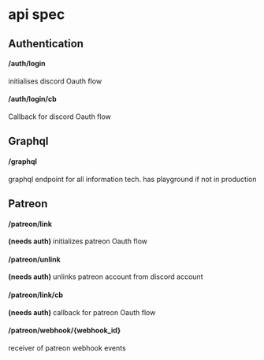 # api spec

## Authentication

#### /auth/login
initialises discord Oauth flow

#### /auth/login/cb
Callback for discord Oauth flow

## Graphql

#### /graphql
graphql endpoint for all information tech.
has playground if not in production

## Patreon

#### /patreon/link
**(needs auth)**
initializes patreon Oauth flow

#### /patreon/unlink
**(needs auth)**
unlinks patreon account from discord account

#### /patreon/link/cb
**(needs auth)**
callback for patreon Oauth flow

#### /patreon/webhook/{webhook_id}
receiver of patreon webhook events

